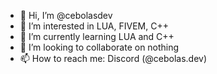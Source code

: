 - 👋 Hi, I’m @cebolasdev
- 👀 I’m interested in LUA, FIVEM, C++
- 🌱 I’m currently learning LUA and C++
- 💞️ I’m looking to collaborate on nothing
- 📫 How to reach me: Discord (@cebolas.dev)
